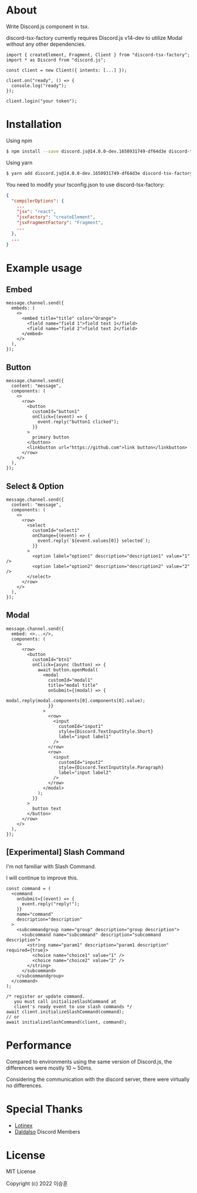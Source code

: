 # About

Write Discord.js component in tsx.

discord-tsx-factory currently requires Discord.js v14-dev to utilize Modal without any other dependencies.

```tsx
import { createElement, Fragment, Client } from "discord-tsx-factory";
import * as Discord from "discord.js";

const client = new Client({ intents: [...] });

client.on("ready", () => {
  console.log("ready");
});

client.login("your token");
```

# Installation

Using npm

```bash
$ npm install --save discord.js@14.0.0-dev.1650931749-df64d3e discord-tsx-factory
```

Using yarn

```bash
$ yarn add discord.js@14.0.0-dev.1650931749-df64d3e discord-tsx-factory
```

You need to modify your tsconfig.json to use discord-tsx-factory:

```json
{
  "compilerOptions": {
    ...
    "jsx": "react",
    "jsxFactory": "createElement",
    "jsxFragmentFactory": "Fragment",
    ...
  },
  ...
}
```

# Example usage

## Embed

```tsx
message.channel.send({
  embeds: (
    <>
      <embed title="title" color="Orange">
        <field name="field 1">field text 1</field>
        <field name="field 2">field text 2</field>
      </embed>
    </>
  ),
});
```

## Button

```tsx
message.channel.send({
  content: "message",
  components: (
    <>
      <row>
        <button
          customId="button1"
          onClick={(event) => {
            event.reply("button1 clicked");
          }}
        >
          primary button
        </button>
        <linkbutton url="https://github.com">link button</linkbutton>
      </row>
    </>
  ),
});
```

## Select & Option

```tsx
message.channel.send({
  content: "message",
  components: (
    <>
      <row>
        <select
          customId="select1"
          onChange={(event) => {
            event.reply(`${event.values[0]} selected`);
          }}
        >
          <option label="option1" description="description1" value="1" />
          <option label="option2" description="description2" value="2" />
        </select>
      </row>
    </>
  ),
});
```

## Modal

```tsx
message.channel.send({
  embed: <>...</>,
  components: (
    <>
      <row>
        <button
          customId="btn1"
          onClick={async (button) => {
            await button.openModal(
              <modal
                customId="modal1"
                title="modal title"
                onSubmit={(modal) => {
                  modal.reply(modal.components[0].components[0].value);
                }}
              >
                <row>
                  <input
                    customId="input1"
                    style={Discord.TextInputStyle.Short}
                    label="input label1"
                  />
                </row>
                <row>
                  <input
                    customId="input2"
                    style={Discord.TextInputStyle.Paragraph}
                    label="input label2"
                  />
                </row>
              </modal>
            );
          }}
        >
          button text
        </button>
      </row>
    </>
  ),
});
```

## [Experimental] Slash Command

I'm not familiar with Slash Command.

I will continue to improve this.

```tsx
const command = (
  <command
    onSubmit={(event) => {
      event.reply("reply!");
    }}
    name="command"
    description="description"
  >
    <subcommandgroup name="group" description="group description">
      <subcommand name="subcommand" description="subcommand description">
        <string name="param1" description="param1 description" required={true}>
          <choice name="choice1" value="1" />
          <choice name="choice2" value="2" />
        </string>
      </subcommand>
    </subcommandgroup>
  </command>
);

/* register or update command.
   you must call initializeSlashCommand at
   client's ready event to use slash commands */
await client.initializeSlashCommand(command);
// or
await initializeSlashCommand(client, command);
```

# Performance

Compared to environments using the same version of Discord.js, the differences were mostly 10 ~ 50ms.

Considering the communication with the discord server, there were virtually no differences.

# Special Thanks

- [Lotinex](https://github.com/Lotinex)
- [Daldalso](https://discord.com/invite/F6Epqzyf) Discord Members

# License

MIT License

Copyright (c) 2022 이승훈

